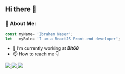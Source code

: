 ## Hi there 👋

### 🚀 About Me:


``` javascript
const myName= 'Ibrahem Naser';
let   myRole= 'I am a ReactJS Front-end developer';
```


- 🔭 I’m currently working at ***Bit68***
- 📫 How to reach me 👇

<a href='https://www.linkedin.com/in/ibrahem-nasser/'>
<img src='https://img.shields.io/badge/LinkedIn-0A66C2?style=for-the-badge&logo=LinkedIn&logoColor=white'/>
</a>

<a href='mailto:i.naser4040@gmail.com'>
<img src='https://img.shields.io/badge/Gmail-EA4335?style=for-the-badge&logo=Gmail&logoColor=white'/>
</a>

<a href="https://api.whatsapp.com/send?phone=01007513737">
<img src='https://img.shields.io/badge/Whatsapp-25D366?style=for-the-badge&logo=Whatsapp&logoColor=white'/>
</a>
